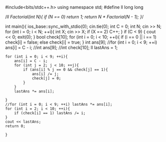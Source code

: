 #include<bits/stdc++.h>
using namespace std;
#define ll long long

/*ll Factorial(int N){
    if (N == 0) return 1;
    return N * Factorial(N - 1);
}*/

int main(){
	ios_base::sync_with_stdio(0); cin.tie(0);
    int C = 0;
    int N; cin >> N;
    for (int i = 0; i < N; ++i){
        int X; cin >> X;
        if (X == 2) C++;
    }
    if (C < 9) {
        cout << 0;
        exit(0);
    }
   bool check[10];
    for (int i = 0; i < 10; ++i){
        if (i == 0 || i == 1) check[i] = false;
        else check[i] = true;
    }
    int ans[9];
    //for (int i = 0; i < 9; ++i) ans[i] = C - i;
    //int ans[9];
    //int check[10];
    ll lastAns = 1;

    for (int i = 0; i < 9; ++i){
        ans[i] = C - i;
        for (int j = 2; j < 10; ++j){
            if (ans[i] % j == 0 && check[j] == 1){
                ans[i] /= j;
                check[j] = 0;
            }
        }
        lastAns *= ans[i];

    }
    //for (int i = 0; i < 9; ++i) lastAns *= ans[i];
    for (int i = 2; i < 10; ++i){
        if (check[i] == 1) lastAns /= i;
    }
    cout << lastAns; 
    return 0;

	}

